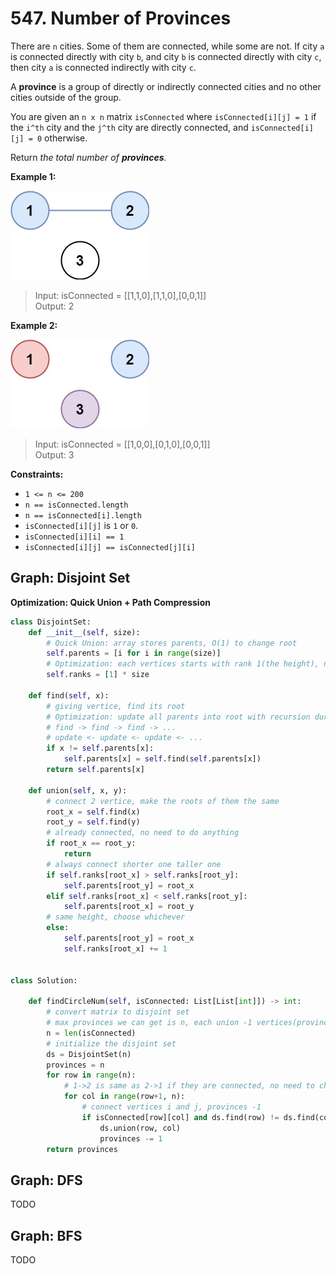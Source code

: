 # 547. Number of Provinces

There are `n` cities. Some of them are connected, while some are not. If city `a` is connected directly with city `b`, and city `b` is connected directly with city `c`, then city `a` is connected indirectly with city `c`.

A **province** is a group of directly or indirectly connected cities and no other cities outside of the group.

You are given an `n x n` matrix `isConnected` where `isConnected[i][j] = 1` if the `i^th` city and the `j^th` city are directly connected, and `isConnected[i][j] = 0` otherwise.

Return *the total number of **provinces**.*

 

**Example 1:**

![img.png](../../Images/547-1.png)

>Input: isConnected = [[1,1,0],[1,1,0],[0,0,1]]  
Output: 2  

**Example 2:**

![img_1.png](../../Images/547-2.png)

>Input: isConnected = [[1,0,0],[0,1,0],[0,0,1]]  
Output: 3  
 

**Constraints:**

* `1 <= n <= 200`
* `n == isConnected.length`
* `n == isConnected[i].length`
* `isConnected[i][j]` is `1` or `0`.
* `isConnected[i][i] == 1`
* `isConnected[i][j] == isConnected[j][i]`

## Graph: Disjoint Set

**Optimization: Quick Union + Path Compression**

```python
class DisjointSet:
    def __init__(self, size):
        # Quick Union: array stores parents, O(1) to change root
        self.parents = [i for i in range(size)]
        # Optimization: each vertices starts with rank 1(the height), not connected to anyone
        self.ranks = [1] * size

    def find(self, x):
        # giving vertice, find its root
        # Optimization: update all parents into root with recursion during searching
        # find -> find -> find -> ...
        # update <- update <- update <- ...
        if x != self.parents[x]:
            self.parents[x] = self.find(self.parents[x])
        return self.parents[x]

    def union(self, x, y):
        # connect 2 vertice, make the roots of them the same
        root_x = self.find(x)            
        root_y = self.find(y)
        # already connected, no need to do anything
        if root_x == root_y:
            return
        # always connect shorter one taller one
        if self.ranks[root_x] > self.ranks[root_y]:
            self.parents[root_y] = root_x
        elif self.ranks[root_x] < self.ranks[root_y]:
            self.parents[root_x] = root_y
        # same height, choose whichever
        else:
            self.parents[root_y] = root_x
            self.ranks[root_x] += 1
            

class Solution:

    def findCircleNum(self, isConnected: List[List[int]]) -> int:
        # convert matrix to disjoint set
        # max provinces we can get is n, each union -1 vertices(provinces)  
        n = len(isConnected)
        # initialize the disjoint set
        ds = DisjointSet(n)
        provinces = n
        for row in range(n):
            # 1->2 is same as 2->1 if they are connected, no need to check backward
            for col in range(row+1, n):
                # connect vertices i and j, provinces -1
                if isConnected[row][col] and ds.find(row) != ds.find(col):
                    ds.union(row, col)
                    provinces -= 1
        return provinces
```


## Graph: DFS
TODO

## Graph: BFS
TODO